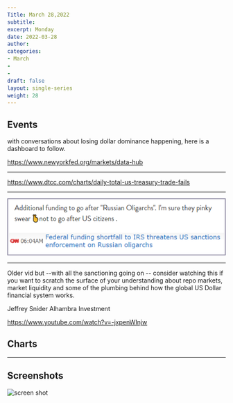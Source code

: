 ```yaml
---
Title: March 28,2022
subtitle: 
excerpt: Monday
date: 2022-03-28
author:
categories:
- March
-
-
draft: false
layout: single-series
weight: 28
---
```


## Events

with conversations about losing dollar dominance happening, here is a dashboard to follow.

https://www.newyorkfed.org/markets/data-hub

---


https://www.dtcc.com/charts/daily-total-us-treasury-trade-fails


---


![Fed Funding](20220328_000225.png)


---


Older vid but --with all the sanctioning going on -- consider watching this if you want to scratch the surface of your understanding about repo markets, market liquidity and some of the plumbing behind how the global US Dollar financial system works.

Jeffrey Snider Alhambra Investment

https://www.youtube.com/watch?v=-jxpenWInjw




## Charts


---


## Screenshots


![screen shot](20220328_000xxx.png)

